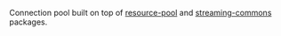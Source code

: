 Connection pool built on top of [resource-pool][] and [streaming-commons][]
packages.

[resource-pool]:
  http://hackage.haskell.org/package/resource-pool
[streaming-commons]:
  http://hackage.haskell.org/package/streaming-commons
